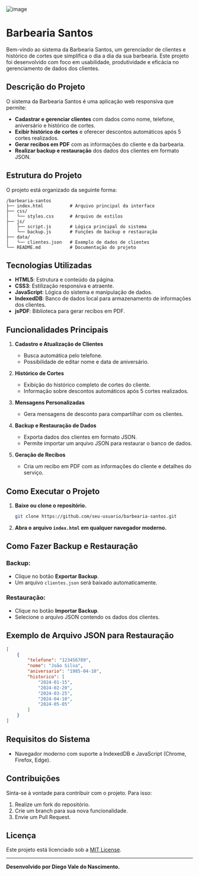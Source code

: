 ![image](https://github.com/user-attachments/assets/db985886-bf42-40cd-96e3-56f09acb283d)

# Barbearia Santos

Bem-vindo ao sistema da Barbearia Santos, um gerenciador de clientes e histórico de cortes que simplifica o dia a dia da sua barbearia. Este projeto foi desenvolvido com foco em usabilidade, produtividade e eficácia no gerenciamento de dados dos clientes.

## Descrição do Projeto
O sistema da Barbearia Santos é uma aplicação web responsiva que permite:

- **Cadastrar e gerenciar clientes** com dados como nome, telefone, aniversário e histórico de cortes.
- **Exibir histórico de cortes** e oferecer descontos automáticos após 5 cortes realizados.
- **Gerar recibos em PDF** com as informações do cliente e da barbearia.
- **Realizar backup e restauração** dos dados dos clientes em formato JSON.

## Estrutura do Projeto
O projeto está organizado da seguinte forma:

```
/barbearia-santos
├── index.html          # Arquivo principal da interface
├── css/
│   └── styles.css      # Arquivo de estilos
├── js/
│   ├── script.js       # Lógica principal do sistema
│   └── backup.js       # Funções de backup e restauração
├── data/
│   └── clientes.json   # Exemplo de dados de clientes
└── README.md           # Documentação do projeto
```

## Tecnologias Utilizadas
- **HTML5**: Estrutura e conteúdo da página.
- **CSS3**: Estilização responsiva e atraente.
- **JavaScript**: Lógica do sistema e manipulação de dados.
- **IndexedDB**: Banco de dados local para armazenamento de informações dos clientes.
- **jsPDF**: Biblioteca para gerar recibos em PDF.

## Funcionalidades Principais

1. **Cadastro e Atualização de Clientes**
   - Busca automática pelo telefone.
   - Possibilidade de editar nome e data de aniversário.

2. **Histórico de Cortes**
   - Exibição do histórico completo de cortes do cliente.
   - Informação sobre descontos automáticos após 5 cortes realizados.

3. **Mensagens Personalizadas**
   - Gera mensagens de desconto para compartilhar com os clientes.

4. **Backup e Restauração de Dados**
   - Exporta dados dos clientes em formato JSON.
   - Permite importar um arquivo JSON para restaurar o banco de dados.

5. **Geração de Recibos**
   - Cria um recibo em PDF com as informações do cliente e detalhes do serviço.

## Como Executar o Projeto
1. **Baixe ou clone o repositório.**
   ```bash
   git clone https://github.com/seu-usuario/barbearia-santos.git
   ```

2. **Abra o arquivo `index.html` em qualquer navegador moderno.**

## Como Fazer Backup e Restauração

### Backup:
- Clique no botão **Exportar Backup**.
- Um arquivo `clientes.json` será baixado automaticamente.

### Restauração:
- Clique no botão **Importar Backup**.
- Selecione o arquivo JSON contendo os dados dos clientes.

## Exemplo de Arquivo JSON para Restauração
```json
[
    {
        "telefone": "123456789",
        "nome": "João Silva",
        "aniversario": "1985-04-10",
        "historico": [
            "2024-01-15",
            "2024-02-20",
            "2024-03-25",
            "2024-04-10",
            "2024-05-05"
        ]
    }
]
```

## Requisitos do Sistema
- Navegador moderno com suporte a IndexedDB e JavaScript (Chrome, Firefox, Edge).

## Contribuições
Sinta-se à vontade para contribuir com o projeto. Para isso:

1. Realize um fork do repositório.
2. Crie um branch para sua nova funcionalidade.
3. Envie um Pull Request.

## Licença
Este projeto está licenciado sob a [MIT License](LICENSE).

---
**Desenvolvido por Diego Vale do Nascimento.**


